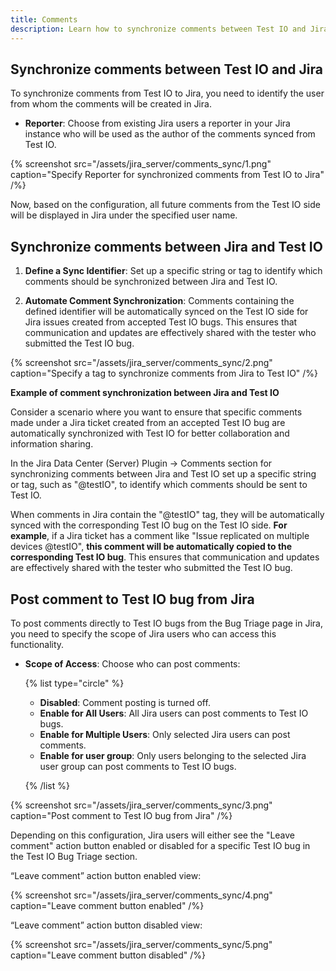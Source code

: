 ```yaml
---
title: Comments
description: Learn how to synchronize comments between Test IO and Jira.
---
```


## Synchronize comments between Test IO and Jira

To synchronize comments from Test IO to Jira, you need to identify the user from whom the comments will be created in Jira.

- **Reporter**: Choose from existing Jira users a reporter in your Jira instance who will be used as the author of the comments synced from Test IO.

{% screenshot src="/assets/jira_server/comments_sync/1.png" caption="Specify Reporter for synchronized comments from Test IO to Jira" /%}

Now, based on the configuration, all future comments from the Test IO side will be displayed in Jira under the specified user name.

## Synchronize comments between Jira and Test IO

1. **Define a Sync Identifier**: Set up a specific string or tag to identify which comments should be synchronized between Jira and Test IO.

2. **Automate Comment Synchronization**: Comments containing the defined identifier will be automatically synced on the Test IO side for Jira issues created from accepted Test IO bugs. This ensures that communication and updates are effectively shared with the tester who submitted the Test IO bug.

{% screenshot src="/assets/jira_server/comments_sync/2.png" caption="Specify a tag to synchronize comments from Jira to Test IO" /%}

**Example of comment synchronization between Jira and Test IO**

Consider a scenario where you want to ensure that specific comments made under a Jira ticket created from an accepted Test IO bug are automatically synchronized with Test IO for better collaboration and information sharing.

In the Jira Data Center (Server) Plugin -> Comments section for synchronizing comments between Jira and Test IO set up a specific string or tag, such as "@testIO", to identify which comments should be sent to Test IO.

When comments in Jira contain the "@testIO" tag, they will be automatically synced with the corresponding Test IO bug on the Test IO side. **For example**, if a Jira ticket has a comment like "Issue replicated on multiple devices @testIO", **this comment will be automatically copied to the corresponding Test IO bug**. This ensures that communication and updates are effectively shared with the tester who submitted the Test IO bug.

## Post comment to Test IO bug from Jira

To post comments directly to Test IO bugs from the Bug Triage page in Jira, you need to specify the scope of Jira users who can access this functionality.

- **Scope of Access**: Choose who can post comments:

  {% list type="circle" %}

  - **Disabled**: Comment posting is turned off.
  - **Enable for All Users**: All Jira users can post comments to Test IO bugs.
  - **Enable for Multiple Users**: Only selected Jira users can post comments.
  - **Enable for user group**: Only users belonging to the selected Jira user group can post comments to Test IO bugs.

  {% /list %}

{% screenshot src="/assets/jira_server/comments_sync/3.png" caption="Post comment to Test IO bug from Jira" /%}

Depending on this configuration, Jira users will either see the "Leave comment" action button enabled or disabled for a specific Test IO bug in the Test IO Bug Triage section.

“Leave comment” action button enabled view:

{% screenshot src="/assets/jira_server/comments_sync/4.png" caption="Leave comment button enabled" /%}

“Leave comment” action button disabled view:

{% screenshot src="/assets/jira_server/comments_sync/5.png" caption="Leave comment button disabled" /%}
